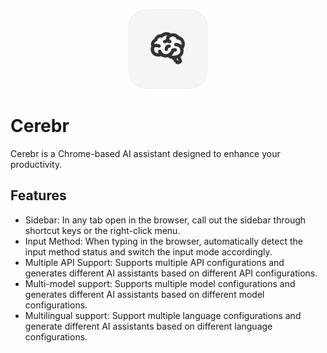 <p align="center">
<img src="./icons/icon128.png">
</p>

# Cerebr

Cerebr is a Chrome-based AI assistant designed to enhance your productivity.

## Features

- Sidebar: In any tab open in the browser, call out the sidebar through shortcut keys or the right-click menu.
- Input Method: When typing in the browser, automatically detect the input method status and switch the input mode accordingly.
- Multiple API Support: Supports multiple API configurations and generates different AI assistants based on different API configurations.
- Multi-model support: Supports multiple model configurations and generates different AI assistants based on different model configurations.
- Multilingual support: Support multiple language configurations and generate different AI assistants based on different language configurations.

